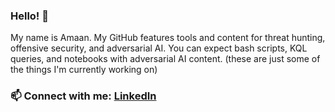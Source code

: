 ### Hello! 👋
My name is Amaan. My GitHub features tools and content for threat hunting, offensive security, and adversarial AI. You can expect bash scripts, KQL queries, and notebooks with adversarial AI content. (these are just some of the things I'm currently working on)

### 📫 Connect with me: [LinkedIn](https://www.linkedin.com/in/amaanghr)
